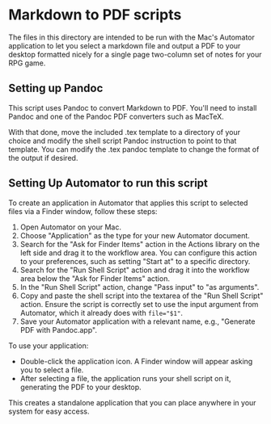 # Markdown to PDF scripts

The files in this directory are intended to be run with the Mac's Automator application to let you select a markdown file and output a PDF to your desktop formatted nicely for a single page two-column set of notes for your RPG game.

## Setting up Pandoc

This script uses Pandoc to convert Markdown to PDF. You'll need to install Pandoc and one of the Pandoc PDF converters such as MacTeX.

With that done, move the included .tex template to a directory of your choice and modify the shell script Pandoc instruction to point to that template. You can modify the .tex pandoc template to change the format of the output if desired.

## Setting Up Automator to run this script

To create an application in Automator that applies this script to selected files via a Finder window, follow these steps:

1. Open Automator on your Mac.
2. Choose "Application" as the type for your new Automator document.
3. Search for the "Ask for Finder Items" action in the Actions library on the left side and drag it to the workflow area. You can configure this action to your preferences, such as setting "Start at" to a specific directory.
4. Search for the "Run Shell Script" action and drag it into the workflow area below the "Ask for Finder Items" action.
5. In the "Run Shell Script" action, change "Pass input" to "as arguments".
6. Copy and paste the shell script into the textarea of the "Run Shell Script" action. Ensure the script is correctly set to use the input argument from Automator, which it already does with `file="$1"`.
7. Save your Automator application with a relevant name, e.g., "Generate PDF with Pandoc.app".

To use your application:

- Double-click the application icon. A Finder window will appear asking you to select a file.
- After selecting a file, the application runs your shell script on it, generating the PDF to your desktop.

This creates a standalone application that you can place anywhere in your system for easy access.

